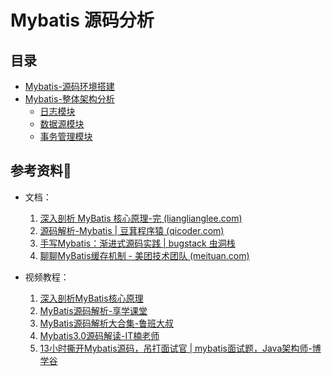 # Mybatis 源码分析

## 目录

- [Mybatis-源码环境搭建](./Mybatis-源码环境搭建.md)
- [Mybatis-整体架构分析](./Mybatis-整体架构分析.md)
  - [日志模块](./Mybatis-整体架构分析.md?id=日志模块)
  - [数据源模块](./Mybatis-整体架构分析.md?id=数据源模块)
  - [事务管理模块](./Mybatis-整体架构分析.md?id=事务管理模块)

## 参考资料🎁

- 文档：

  1. <a href="https://learn.lianglianglee.com/专栏/深入剖析 MyBatis 核心原理-完">深入剖析 MyBatis 核心原理-完 (lianglianglee.com)</a>
  1. [源码解析-Mybatis | 豆萁程序猿 (qicoder.com)](https://qicoder.com/categories/source-mybatis/)
  1. [手写Mybatis：渐进式源码实践 | bugstack 虫洞栈](https://bugstack.cn/md/spring/develop-mybatis/2022-03-20-第1章：开篇介绍，手写Mybatis能给你带来什么？.html)
  1. [聊聊MyBatis缓存机制 - 美团技术团队 (meituan.com)](https://tech.meituan.com/2018/01/19/mybatis-cache.html)

- 视频教程：
  1. [深入剖析MyBatis核心原理](https://www.bilibili.com/video/BV1Gs4y1j7j7/?share_source=copy_web&vd_source=84272a2d7f72158b38778819be5bc6ad)
  2. [MyBatis源码解析-享学课堂](https://www.bilibili.com/video/BV1uL4y1q7iE/?share_source=copy_web&vd_source=84272a2d7f72158b38778819be5bc6ad)
  3. [MyBatis源码解析大合集-鲁班大叔](https://www.bilibili.com/video/BV1Tp4y1X7FM/?share_source=copy_web&vd_source=84272a2d7f72158b38778819be5bc6ad)
  4. [Mybatis3.0源码解读-IT楠老师](https://www.bilibili.com/video/BV1xM411H7Ky/?share_source=copy_web&vd_source=84272a2d7f72158b38778819be5bc6ad)
  5. [13小时撕开Mybatis源码，吊打面试官 | mybatis面试题，Java架构师-博学谷](https://www.bilibili.com/video/BV1R14y1W7yS/?share_source=copy_web&vd_source=84272a2d7f72158b38778819be5bc6ad)

